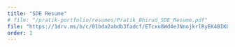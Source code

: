 ```yaml
---
title: "SDE Resume"
# file: "/pratik-portfolio/resumes/Pratik_Bhirud_SDE_Resume.pdf"
file: "https://1drv.ms/b/c/01bda2abdb3fadcf/ETcxu8Wd4eJNnojkrlRyEK4BIKOylGYhfLOweq1F99U1Rw?e=yFUYHN"
order: 1
---
```

